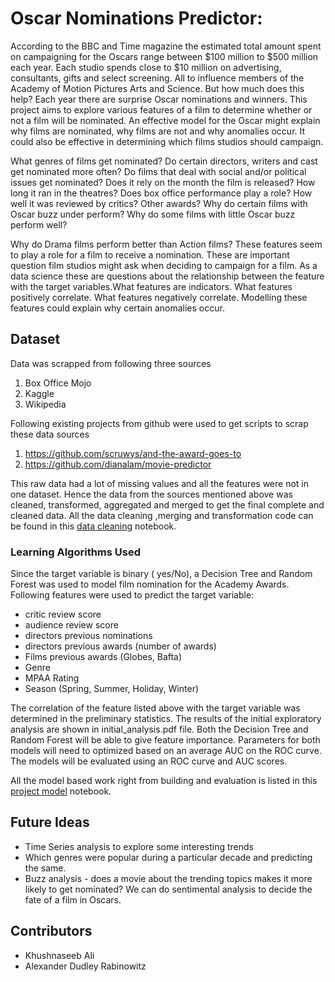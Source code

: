 # Oscar Nominations Predictor:

According to the BBC and Time magazine the estimated total amount spent on campaigning for the Oscars range between $100 million to $500 million each year. Each studio spends close to $10 million on advertising, consultants, gifts and select screening. All to influence members of the Academy of Motion Pictures Arts and Science. But how much does this help? Each year there are surprise Oscar nominations and winners. This project aims to explore various features of a film to determine whether or not a film will be nominated. An effective model for the Oscar might explain why films are nominated, why films are not and why anomalies occur. It could also be effective in determining which films studios should campaign.

What genres of films get nominated? Do certain directors, writers and cast get nominated more often? Do films that deal with social and/or political issues get nominated? Does it rely on the month the film is released? How long it ran in the theatres? Does box office performance play a role? How well it was reviewed by critics? Other awards? Why do certain films with Oscar buzz under perform? Why do some films with little Oscar buzz perform well? 

Why do Drama films perform better than Action films? These features seem to play a role for a film to receive a nomination. These are important question film studios might ask when deciding to campaign for a film. As a data science these are questions about the relationship between the feature with the target variables.What features are indicators. What features positively correlate. What features negatively correlate. Modelling these features could explain why certain anomalies occur.


## Dataset

Data was scrapped from following three sources
1. Box Office Mojo
2. Kaggle
3. Wikipedia

Following existing projects from github were used to  get scripts to scrap these data sources
1. https://github.com/scruwys/and-the-award-goes-to
2. https://github.com/dianalam/movie-predictor

This raw data had a lot of missing values and all the features were not in one dataset. Hence the data from the sources mentioned above was cleaned, transformed, aggregated and merged to get the final complete and cleaned data. All the data cleaning ,merging and transformation code can be found in this [data cleaning](Cleaning_the_data.ipynb) notebook.


### Learning Algorithms Used

Since the target variable is binary ( yes/No), a Decision Tree and Random Forest was used to model film nomination for the Academy Awards. Following features were used to predict the target variable:
* critic review score
* audience review score
* directors previous nominations
* directors previous awards (number of awards)
* Films previous awards (Globes, Bafta)
* Genre
* MPAA Rating
* Season (Spring, Summer, Holiday, Winter)

The correlation of the feature listed above with the target variable was determined in the preliminary statistics. The results of the initial exploratory analysis are shown in initial_analysis.pdf file. Both the Decision Tree and Random Forest will be able to give feature importance. Parameters for both models will need to optimized based on an average AUC on the ROC curve. The models will be evaluated using an ROC curve and AUC scores.

All the model based work right from building and evaluation is listed in this [project model](project_model.ipynb) notebook.


## Future Ideas
* Time Series analysis to explore some interesting trends
* Which genres were popular during a particular decade and predicting the same.
* Buzz analysis - does a movie about the trending topics makes it more likely to get nominated? We can do sentimental analysis to decide the fate of a film in Oscars.

## Contributors
* Khushnaseeb Ali
* Alexander Dudley Rabinowitz

